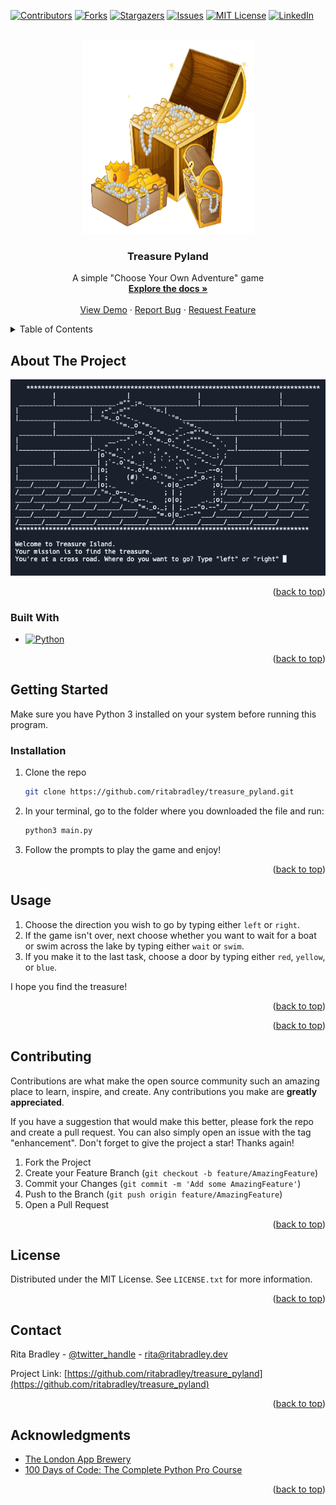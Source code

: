 [![Contributors][contributors-shield]][contributors-url]
[![Forks][forks-shield]][forks-url]
[![Stargazers][stars-shield]][stars-url]
[![Issues][issues-shield]][issues-url]
[![MIT License][license-shield]][license-url]
[![LinkedIn][linkedin-shield]][linkedin-url]



<!-- PROJECT LOGO -->
<br />
<div align="center">
  <a href="https://github.com/github_username/repo_name">
    <img src="images/logo.png" alt="Logo" width="275" height="310">
  </a>

<h3 align="center">Treasure Pyland</h3>

  <p align="center">
    A simple "Choose Your Own Adventure" game
    <br />
    <a href="https://github.com/ritabradley/treasure_pyland"><strong>Explore the docs »</strong></a>
    <br />
    <br />
    <a href="https://github.com/ritabradley/treasure_pyland">View Demo</a>
    ·
    <a href="https://github.com/ritabradley/treasure_pyland/issues">Report Bug</a>
    ·
    <a href="https://github.com/ritabradley/treasure_pyland/issues">Request Feature</a>
  </p>
</div>



<!-- TABLE OF CONTENTS -->
<details>
  <summary>Table of Contents</summary>
  <ol>
    <li>
      <a href="#about-the-project">About The Project</a>
      <ul>
        <li><a href="#built-with">Built With</a></li>
      </ul>
    </li>
    <li>
      <a href="#getting-started">Getting Started</a>
      <ul>
        <li><a href="#prerequisites">Prerequisites</a></li>
        <li><a href="#installation">Installation</a></li>
      </ul>
    </li>
    <li><a href="#usage">Usage</a></li>
    <li><a href="#roadmap">Roadmap</a></li>
    <li><a href="#contributing">Contributing</a></li>
    <li><a href="#license">License</a></li>
    <li><a href="#contact">Contact</a></li>
    <li><a href="#acknowledgments">Acknowledgments</a></li>
  </ol>
</details>



<!-- ABOUT THE PROJECT -->
## About The Project

[![Product Name Screen Shot][product-screenshot]](https://example.com)

<p align="right">(<a href="#readme-top">back to top</a>)</p>



### Built With

* [![Python][Python.org]][Python-url]

<p align="right">(<a href="#readme-top">back to top</a>)</p>



<!-- GETTING STARTED -->
## Getting Started

Make sure you have Python 3 installed on your system before running this program.

### Installation

1. Clone the repo
   ```sh
   git clone https://github.com/ritabradley/treasure_pyland.git
   ```
2. In your terminal, go to the folder where you downloaded the file and run:
   ```sh
   python3 main.py
   ```
3. Follow the prompts to play the game and enjoy!

<p align="right">(<a href="#readme-top">back to top</a>)</p>


## Usage

1. Choose the direction you wish to go by typing either `left` or `right`.
2. If the game isn't over, next choose whether you want to wait for a boat or swim across the lake by typing either `wait` or `swim`.
3. If you make it to the last task, choose a door by typing either `red`, `yellow`, or `blue`.

I hope you find the treasure!

<p align="right">(<a href="#readme-top">back to top</a>)</p>



<!-- ROADMAP -->

[//]: # (## Roadmap)

[//]: # ()
[//]: # (- [ ] Feature 1)

[//]: # (- [ ] Feature 2)

[//]: # (- [ ] Feature 3)

[//]: # (    - [ ] Nested Feature)

[//]: # ()
[//]: # (See the [open issues]&#40;https://github.com/ritabradley/treasure_pyland/issues&#41; for a full list of proposed features &#40;and known issues&#41;.)

<p align="right">(<a href="#readme-top">back to top</a>)</p>



<!-- CONTRIBUTING -->
## Contributing

Contributions are what make the open source community such an amazing place to learn, inspire, and create. Any contributions you make are **greatly appreciated**.

If you have a suggestion that would make this better, please fork the repo and create a pull request. You can also simply open an issue with the tag "enhancement".
Don't forget to give the project a star! Thanks again!

1. Fork the Project
2. Create your Feature Branch (`git checkout -b feature/AmazingFeature`)
3. Commit your Changes (`git commit -m 'Add some AmazingFeature'`)
4. Push to the Branch (`git push origin feature/AmazingFeature`)
5. Open a Pull Request

<p align="right">(<a href="#readme-top">back to top</a>)</p>



<!-- LICENSE -->
## License

Distributed under the MIT License. See `LICENSE.txt` for more information.

<p align="right">(<a href="#readme-top">back to top</a>)</p>



<!-- CONTACT -->
## Contact

Rita Bradley - [@twitter_handle](https://twitter.com/ritabradley_dev) - rita@ritabradley.dev

Project Link: [https://github.com/ritabradley/treasure_pyland](https://github.com/ritabradley/treasure_pyland)

<p align="right">(<a href="#readme-top">back to top</a>)</p>



<!-- ACKNOWLEDGMENTS -->
## Acknowledgments

* [The London App Brewery](https://www.londonappbrewery.com/)
* [100 Days of Code: The Complete Python Pro Course](https://www.udemy.com/course/100-days-of-code/)

<p align="right">(<a href="#readme-top">back to top</a>)</p>



<!-- MARKDOWN LINKS & IMAGES -->
<!-- https://www.markdownguide.org/basic-syntax/#reference-style-links -->
[contributors-shield]: https://img.shields.io/github/contributors/ritabradley/treasure_pyland.svg?style=for-the-badge
[contributors-url]: https://github.com/ritabradley/treasure_pyland/graphs/contributors
[forks-shield]: https://img.shields.io/github/forks/ritabradley/treasure_pyland.svg?style=for-the-badge
[forks-url]: https://github.com/ritabradley/treasure_pyland/network/members
[stars-shield]: https://img.shields.io/github/stars/ritabradley/treasure_pyland.svg?style=for-the-badge
[stars-url]: https://github.com/ritabradley/treasure_pyland/stargazers
[issues-shield]: https://img.shields.io/github/issues/ritabradley/treasure_pyland.svg?style=for-the-badge
[issues-url]: https://github.com/ritabradley/treasure_pyland/issues
[license-shield]: https://img.shields.io/github/license/ritabradley/treasure_pyland.svg?style=for-the-badge
[license-url]: https://github.com/gritabradley/treasure_pyland/blob/master/LICENSE.txt
[linkedin-shield]: https://img.shields.io/badge/-LinkedIn-black.svg?style=for-the-badge&logo=linkedin&colorB=555
[linkedin-url]: https://linkedin.com/in/ritalbradley
[product-screenshot]: ./images/screenshot.png
[Python.org]: https://img.shields.io/badge/Python-0769AD?style=for-the-badge&logo=python&logoColor=yellow
[Python-url]: https://python.org 